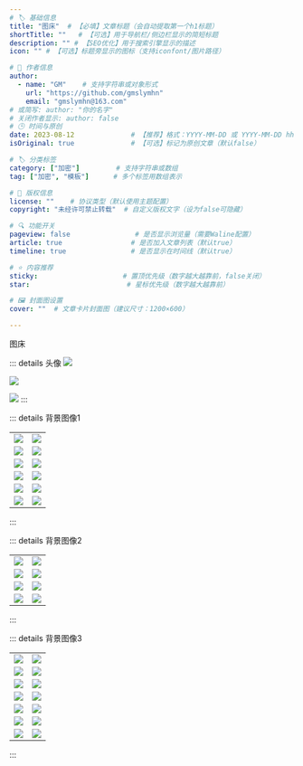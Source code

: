 ```yaml
---
# 🏷️ 基础信息
title: "图床"  # 【必填】文章标题（会自动提取第一个h1标题）
shortTitle: ""   # 【可选】用于导航栏/侧边栏显示的简短标题
description: "" # 【SEO优化】用于搜索引擎显示的描述
icon: "" # 【可选】标题旁显示的图标（支持iconfont/图片路径）

# 👤 作者信息
author: 
  - name: "GM"    # 支持字符串或对象形式
    url: "https://github.com/gmslymhn" 
    email: "gmslymhn@163.com"
# 或简写: author: "你的名字" 
# 关闭作者显示: author: false
# 🕒 时间与原创
date: 2023-08-12              # 【推荐】格式：YYYY-MM-DD 或 YYYY-MM-DD hh:mm:ss
isOriginal: true              # 【可选】标记为原创文章（默认false）

# 🏷️ 分类标签
category: ["加密"]         # 支持字符串或数组
tag: ["加密", "模板"]      # 多个标签用数组表示

# 📜 版权信息
license: ""    # 协议类型（默认使用主题配置）
copyright: "未经许可禁止转载"  # 自定义版权文字（设为false可隐藏）

# 🔍 功能开关
pageview: false                # 是否显示浏览量（需要Waline配置）
article: true                 # 是否加入文章列表（默认true）
timeline: true                # 是否显示在时间线（默认true）

# ⭐ 内容推荐
sticky:                     # 置顶优先级（数字越大越靠前，false关闭）
star:                        # 星标优先级（数字越大越靠前）

# 🖼️ 封面图设置
cover: ""  # 文章卡片封面图（建议尺寸：1200×600）

---
```


图床
<!-- more -->


::: details 头像
![](https://picabstract-preview-ftn.weiyun.com/ftn_pic_abs_v3/1060da23f3b113b2b5b463a79362a585073ab63910848e4cde3592cebca6e86ec9606c33bc453f781041bee899c21f71?pictype=scale&from=30013&version=3.3.3.3&fname=tx.jpg&size=750)

![](https://picabstract-preview-ftn.weiyun.com/ftn_pic_abs_v3/2388bacaedf853708b70da2b591eabf2f57b5213e46febbd7e7db0297d52b3c8370e0e1258d6bf041a5f7f2d61f94290?pictype=scale&from=30113&version=3.3.3.3&fname=%E7%A8%BF%E5%AE%9AAI_202304241218.png&size=750)

![](https://picabstract-preview-ftn.weiyun.com/ftn_pic_abs_v3/03530c1b1e5de7ebd5b272c769df4f95cfd99687a8530bdb3888380714a1e64b0f1c13138fbf899bd09fb070dbf99511?pictype=scale&from=30013&version=3.3.3.3&fname=2024-08-13Arne4.jpg&size=750)
:::

::: details 背景图像1

|     |     |
|-----|-----|
| ![](https://picabstract-preview-ftn.weiyun.com/ftn_pic_abs_v3/237a7e3d322885585c84a56381bce3cc11f25550890b7ffc732f5c711170350d592a9b325cff034fcb1d3651ffc2b224?pictype=scale&from=30013&version=3.3.3.3&fname=2024-07-14MXOBg.jpg&size=750) | ![](https://picabstract-preview-ftn.weiyun.com/ftn_pic_abs_v3/04b85312f3643fea1fb3f414e5418b144210e3d33142dbb7ffd2b1bac1f4e7b80016a153b24598741c3ab381725a4efb?pictype=scale&from=30013&version=3.3.3.3&fname=2024-07-12hltGk.jpg&size=750) |
| ![](https://picabstract-preview-ftn.weiyun.com/ftn_pic_abs_v3/6a501a0e04027196919a6b629f2c0361a2fee91c59a6e9d288ebf96ca68e24e8eb6277a12b9372eb0c13d794192c08c1?pictype=scale&from=30013&version=3.3.3.3&fname=2024-07-21w0ecX.jpg&size=750) | ![](https://picabstract-preview-ftn.weiyun.com/ftn_pic_abs_v3/a02a6852ec34575fa62d8d3e2a87633ffb548d3bed558cdb28624cd0dd25b418e9d8b972313d65cd091df266d9dd5837?pictype=scale&from=30013&version=3.3.3.3&fname=2024-07-21sOmkh.jpg&size=750) |
| ![](https://picabstract-preview-ftn.weiyun.com/ftn_pic_abs_v3/0b812143bfbbf673dfe8b16704c7ab7728aeac73c1039e31955cba84abe71fd0c3d17ccdd08a3f885bd5fb6fe36db22b?pictype=scale&from=30013&version=3.3.3.3&fname=2024-08-01qvEG6.jpg&size=750) | ![](https://picabstract-preview-ftn.weiyun.com/ftn_pic_abs_v3/c951d90e6913552328b07448020ec877a6f70a1024901065ff8530221a02c88c21bb7cf66c754b9566af68fb483e0c54?pictype=scale&from=30013&version=3.3.3.3&fname=2024-08-01ZdNGh.jpg&size=750) |
| ![](https://picabstract-preview-ftn.weiyun.com/ftn_pic_abs_v3/20bdbc94b6992b9d2b186b6f1d9553b4d1ca19664aee289ec050bb0d39c6fc583801d7354ed9461d1e27bd1a110276f3?pictype=scale&from=30013&version=3.3.3.3&fname=2024-08-08KQHFL.jpg&size=750) | ![](https://picabstract-preview-ftn.weiyun.com/ftn_pic_abs_v3/2cd8d25d77fce66d1db9831b5b79ce0028eb857c1dfa15b61ee91d214f52977bee8c37f15cd87759d777d23b2793cb24?pictype=scale&from=30013&version=3.3.3.3&fname=2024-08-04YYdKA.jpg&size=750) |
| ![](https://picabstract-preview-ftn.weiyun.com/ftn_pic_abs_v3/19a4c42946aea0ea690db17977e30577cf791d5a0822e9d7bd53b78dbb794ecb9d9038ebdd94700bf9887e6d6e7f0fa3?pictype=scale&from=30013&version=3.3.3.3&fname=2024-08-10SAre3.png&size=1000) | ![](https://picabstract-preview-ftn.weiyun.com/ftn_pic_abs_v3/ad43b9ea8e3ddec8f76e4a610d19b859063d9e971fa0a9a09bf24bfd09d1e84526f8938efdc390b18abb66cfd03342a5?pictype=scale&from=30013&version=3.3.3.3&fname=2024-08-10MqhTp.png&size=1000) |
| ![](https://picabstract-preview-ftn.weiyun.com/ftn_pic_abs_v3/733e98424e029374de477c16db5f9a5ab5982aa7b1dc831d0f36dc816534d8d59b91725c07b0f3fb37a9449a427a485f?pictype=scale&from=30013&version=3.3.3.3&fname=2024-08-10Qw2VB.png&size=1000) | ![](https://picabstract-preview-ftn.weiyun.com/ftn_pic_abs_v3/6dfbb33bfa65c396e5d12446067bdfa16d5e3c7d361cb033f42ef4d602acbdb893d8a0b0c685898d466a04e51535e6bf?pictype=scale&from=30013&version=3.3.3.3&fname=2024-08-13LC0Cr.jpg&size=750) |


:::

::: details 背景图像2

|     |     |
|-----|-----|
|![](https://picabstract-preview-ftn.weiyun.com/ftn_pic_abs_v3/0b812143bfbbf673dfe8b16704c7ab77c8034cc6b81ac4d1019c4bc3ca3855459cd8435a268da15f375400503dcc4381?pictype=scale&from=30013&version=3.3.3.3&fname=2025-06-21iNyZW.jpg&size=750)|![](https://picabstract-preview-ftn.weiyun.com/ftn_pic_abs_v3/bad2f0dacb73aa201c90b975c1f748cc92d6e34ec3c3f7eb23e9eefd6e8ab62840340dd4b3cd0f1ecc77a2338c7162f7?pictype=scale&from=30013&version=3.3.3.3&fname=2025-06-09oQGQm.jpg&size=750)|
|![](https://picabstract-preview-ftn.weiyun.com/ftn_pic_abs_v3/acc4784951e42d9711b8da3b22ae2aa990c253e1b6e9bee1a147f748e4ac439880259ce35b36b2379f68b54faffaa053?pictype=scale&from=30013&version=3.3.3.3&fname=2025-06-201EWkN.jpg&size=750)|![](http://picabstract.preview.ftn.qq.com/ftn_pic_abs_v3/d4a5e452987df022c0d1de8d93bbf3223dc8878a2e3335b475d5349fb6c663b5314f583d4375ed8b97448a8d8cae810a?pictype=scale&from=30013&version=3.3.3.3&fname=2025-06-20MfLqB.jpg&size=750)|
|![](https://picabstract-preview-ftn.weiyun.com/ftn_pic_abs_v3/8e62988df6d5300d965775e34ef70400ca4fa14c3f65b6680a8ce09585af2ef04379d3e1e79daa8dff43f1c8682ba2d3?pictype=scale&from=30013&version=3.3.3.3&fname=2025-06-20QtxuF.jpg&size=750)|![](https://picabstract-preview-ftn.weiyun.com/ftn_pic_abs_v3/0605f90f622c8f973348dd88a9d3e70a7ce09bc4c7472651268ee0f0b3304423faf79e871105fcc9077459eff28b73ad?pictype=scale&from=30013&version=3.3.3.3&fname=2025-06-20Iv5XH.jpg&size=750)|
|![](http://picabstract.preview.ftn.qq.com/ftn_pic_abs_v3/8104dc8e7e5d34a771738074c68e862ea6243c738335b1b97a5cdf8f731010ac8638757b2f48cc325724e10704a41852?pictype=scale&from=30013&version=3.3.3.3&fname=2025-06-21fC6TL.jpg&size=750)|![](http://picabstract.preview.ftn.qq.com/ftn_pic_abs_v3/f670b4b15d9186612e895d916bca6fd49caf113a22ee951cbd2b6640dd99c08603c40c531acc75571bc5a172bfe5499b?pictype=scale&from=30013&version=3.3.3.3&fname=2025-06-20xKbKx.jpg&size=750)|

:::

::: details 背景图像3

|     |     |
|-----|-----|
|![](http://picabstract.preview.ftn.qq.com/ftn_pic_abs_v3/e6384847497632163c947cbd3ee890de17fb155f3dc904de2e3e05e33abc73caa5ae9c37576cad8a0060d172e5739f60?pictype=scale&from=30013&version=3.3.3.3&fname=2025-08-16JBelR.png&size=750)|![](http://picabstract.preview.ftn.qq.com/ftn_pic_abs_v3/63e18daa200c87ea3dddc60b0e5d35da6151ef6d94421a560a4c6a049d97958ad137943c6a1007351552d098aae9dffa?pictype=scale&from=30013&version=3.3.3.3&fname=2025-08-16ev1KL.png&size=750)|
|![](https://picabstract-preview-ftn.weiyun.com/ftn_pic_abs_v3/d91e476e1dd361515fa95cf2e2e2bcba291a9329c9643ab107a7ce284a2d928000a535cbe53e3944f9b100f273d13250?pictype=scale&from=30013&version=3.3.3.3&fname=2025-08-16xqPM1.png&size=750)|![](https://picabstract-preview-ftn.weiyun.com/ftn_pic_abs_v3/19c04a3955a14dcd6aec2eaf67250889f1f7dc5a31cd46303ead556d4e43409a234565dd17b33169b1583ed2ef1de6a7?pictype=scale&from=30013&version=3.3.3.3&fname=2025-08-16O4ANg.png&size=750)|
|![](https://picabstract-preview-ftn.weiyun.com/ftn_pic_abs_v3/0133a7afdfee8c5823f6ed437d61ed3019fca229fa73966c5f8673c5c84fed630f7ba123c510c6e2646f967de0dae841?pictype=scale&from=30013&version=3.3.3.3&fname=2025-08-16Avqi2.png&size=750)|![](http://picabstract.preview.ftn.qq.com/ftn_pic_abs_v3/d5f4c6f119dcc03b6d97cde83546cff3ed4a3a43b8f7af048ec20d8b087c538952175656c78df0ea120db9a68d3e0853?pictype=scale&from=30013&version=3.3.3.3&fname=2025-08-16IP1Cu.png&size=750)|
|![](https://picabstract-preview-ftn.weiyun.com/ftn_pic_abs_v3/dc0e0e07b8f7439f01dcef0b86d27f429d1a0e04616168ec04174ef7ced85bb0701b7e8c3b039849599f9ebb2b7f4558?pictype=scale&from=30013&version=3.3.3.3&fname=2025-08-16tssp6.png&size=750)|![](http://picabstract.preview.ftn.qq.com/ftn_pic_abs_v3/fd71e20aad47255adddeeae3d640412f0b8ac8729d578b99c4aab863d79adadaf1976158597d48a2d84be6c10df1aaee?pictype=scale&from=30013&version=3.3.3.3&fname=2025-08-16IwCoz.png&size=750)|
|![](https://picabstract-preview-ftn.weiyun.com/ftn_pic_abs_v3/34e760b2fd47da56f251345fff2590b05b6be0bfe719339d9e84b6b95c56d16b81a863ab90e289a29bb50dad5969cef9?pictype=scale&from=30013&version=3.3.3.3&fname=2025-08-16mbUqn.png&size=750)|![](https://picabstract-preview-ftn.weiyun.com/ftn_pic_abs_v3/76e77efc4d57effc10e6fa0db5d23d9eecb2d7f3416f1c6cfddc57c40c42a510cccbabace6c024678d5391aa201e03e4?pictype=scale&from=30013&version=3.3.3.3&fname=2025-08-16Qgrhm.png&size=750)|
|![](https://picabstract-preview-ftn.weiyun.com/ftn_pic_abs_v3/85b0477e42a14e56d36c12e69a98c5d2b2740081d08aeedc736e985c1cee59f0d8d68ca48b7c7e3abff507f8059fe008?pictype=scale&from=30013&version=3.3.3.3&fname=2025-08-160krjE.png&size=750)|![](http://picabstract.preview.ftn.qq.com/ftn_pic_abs_v3/605fb55948f48a805ed6cfa993e5c16480bc5f7d504c3a5d1b4f81b3f283748f0633cca4465d317c26246c89a80cadc1?pictype=scale&from=30013&version=3.3.3.3&fname=2025-08-16sLJIL.png&size=750)|
|![](https://picabstract-preview-ftn.weiyun.com/ftn_pic_abs_v3/cde0466d6f347530292655eb7b022f5809090f7f50c0abfbc427c7a8eb437208f89bdbf69725b7fcb79bb2e054d5e50c?pictype=scale&from=30013&version=3.3.3.3&fname=2025-08-16so4Zr.png&size=750)|![](https://picabstract-preview-ftn.weiyun.com/ftn_pic_abs_v3/e8f2dcf7ef531212cd8a79d596dc51d1915fe409a89d1b9f7a55ba004d520bcd43ed0cf1f7ec93327b5d87253f80ee9e?pictype=scale&from=30013&version=3.3.3.3&fname=2025-08-16fdSF3.png&size=750)|


:::
